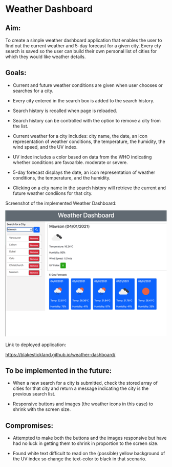 # Weather Dashboard

## Aim:

To create a simple weather dashboard application that enables the user to find out the current weather and 5-day forecast for a given city. Every cty search is saved so the user can build their own personal list of cities for which they would like weather details.

## Goals:

* Current and future weather conditions are given when user chooses or searches for a city. 

* Every city entered in the search box is added to the search history. 

* Search history is recalled when page is reloaded. 

* Search history can be controlled with the option to remove a city from the list. 

* Current weather for a city includes: city name, the date, an icon representation of weather conditions, the temperature, the humidity, the wind speed, and the UV index.

* UV index includes a color based on data from the WHO indicating whether conditions are favoarble. moderate or severe.

* 5-day forecast displays the date, an icon representation of weather conditions, the temperature, and the humidity.

* Clicking on a city name in the search history will retrieve the current and future weather condiions for that city.



Screenshot of the implemented Weather Dashboard:

![deployed work day scheduler](assets/weather-dashboard-screenshot.png)

Link to deployed application:

https://blakestickland.github.io/weather-dashboard/


## To be implemented in the future:

* When a new search for a city is submitted, check the stored array of cities for that city and return a message indicating the city is the previous search list.

* Responsive buttons and images (the weather icons in this case) to shrink with the screen size.


## Compromises:

* Attempted to make both the buttons and the images responsive but have had no luck in getting them to shrink in proportion to the screen size. 

* Found white text difficult to read on the (possible) yellow background of the UV index so change the text-color to black in that scenario. 

